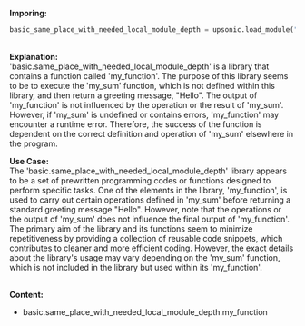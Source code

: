 <b class="custom_code_highlight_green">Imporing:</b><br>
```python
basic_same_place_with_needed_local_module_depth = upsonic.load_module("basic.same_place_with_needed_local_module_depth")
```
<br><b class="custom_code_highlight_green">Explanation:</b><br>'basic.same_place_with_needed_local_module_depth' is a library that contains a function called 'my_function'. The purpose of this library seems to be to execute the 'my_sum' function, which is not defined within this library, and then return a greeting message, "Hello". The output of 'my_function' is not influenced by the operation or the result of 'my_sum'. However, if 'my_sum' is undefined or contains errors, 'my_function' may encounter a runtime error. Therefore, the success of the function is dependent on the correct definition and operation of 'my_sum' elsewhere in the program.

<b class="custom_code_highlight_green">Use Case:</b><br>The 'basic.same_place_with_needed_local_module_depth' library appears to be a set of prewritten programming codes or functions designed to perform specific tasks. One of the elements in the library, 'my_function', is used to carry out certain operations defined in 'my_sum' before returning a standard greeting message "Hello". However, note that the operations or the output of 'my_sum' does not influence the final output of 'my_function'. The primary aim of the library and its functions seem to minimize repetitiveness by providing a collection of reusable code snippets, which contributes to cleaner and more efficient coding. However, the exact details about the library's usage may vary depending on the 'my_sum' function, which is not included in the library but used within its 'my_function'.

<br><b class="custom_code_highlight_green">Content:</b><br>
  - basic.same_place_with_needed_local_module_depth.my_function

